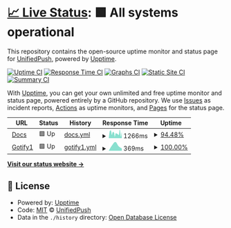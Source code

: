 # [📈 Live Status](https://UnifiedPush.github.io/service-status): <!--live status--> **🟩 All systems operational**

This repository contains the open-source uptime monitor and status page for [UnifiedPush](https://unifiedpush.org), powered by [Upptime](https://github.com/upptime/upptime).

[![Uptime CI](https://github.com/UnifiedPush/service-status/workflows/Uptime%20CI/badge.svg)](https://github.com/UnifiedPush/service-status/actions?query=workflow%3A%22Uptime+CI%22)
[![Response Time CI](https://github.com/UnifiedPush/service-status/workflows/Response%20Time%20CI/badge.svg)](https://github.com/UnifiedPush/service-status/actions?query=workflow%3A%22Response+Time+CI%22)
[![Graphs CI](https://github.com/UnifiedPush/service-status/workflows/Graphs%20CI/badge.svg)](https://github.com/UnifiedPush/service-status/actions?query=workflow%3A%22Graphs+CI%22)
[![Static Site CI](https://github.com/UnifiedPush/service-status/workflows/Static%20Site%20CI/badge.svg)](https://github.com/UnifiedPush/service-status/actions?query=workflow%3A%22Static+Site+CI%22)
[![Summary CI](https://github.com/UnifiedPush/service-status/workflows/Summary%20CI/badge.svg)](https://github.com/UnifiedPush/service-status/actions?query=workflow%3A%22Summary+CI%22)

With [Upptime](https://upptime.js.org), you can get your own unlimited and free uptime monitor and status page, powered entirely by a GitHub repository. We use [Issues](https://github.com/UnifiedPush/service-status/issues) as incident reports, [Actions](https://github.com/UnifiedPush/service-status/actions) as uptime monitors, and [Pages](https://UnifiedPush.github.io/service-status) for the status page.

<!--start: status pages-->
<!-- This summary is generated by Upptime (https://github.com/upptime/upptime) -->
<!-- Do not edit this manually, your changes will be overwritten -->
<!-- prettier-ignore -->
| URL | Status | History | Response Time | Uptime |
| --- | ------ | ------- | ------------- | ------ |
| <img alt="" src="https://favicons.githubusercontent.com/unifiedpush.org" height="13"> [Docs](https://unifiedpush.org) | 🟩 Up | [docs.yml](https://github.com/UnifiedPush/service-status/commits/HEAD/history/docs.yml) | <details><summary><img alt="Response time graph" src="./graphs/docs/response-time-week.png" height="20"> 1266ms</summary><br><a href="https://UnifiedPush.github.io/service-status/history/docs"><img alt="Response time 1266" src="https://img.shields.io/endpoint?url=https%3A%2F%2Fraw.githubusercontent.com%2FUnifiedPush%2Fservice-status%2FHEAD%2Fapi%2Fdocs%2Fresponse-time.json"></a><br><a href="https://UnifiedPush.github.io/service-status/history/docs"><img alt="24-hour response time 2938" src="https://img.shields.io/endpoint?url=https%3A%2F%2Fraw.githubusercontent.com%2FUnifiedPush%2Fservice-status%2FHEAD%2Fapi%2Fdocs%2Fresponse-time-day.json"></a><br><a href="https://UnifiedPush.github.io/service-status/history/docs"><img alt="7-day response time 1266" src="https://img.shields.io/endpoint?url=https%3A%2F%2Fraw.githubusercontent.com%2FUnifiedPush%2Fservice-status%2FHEAD%2Fapi%2Fdocs%2Fresponse-time-week.json"></a><br><a href="https://UnifiedPush.github.io/service-status/history/docs"><img alt="30-day response time 1266" src="https://img.shields.io/endpoint?url=https%3A%2F%2Fraw.githubusercontent.com%2FUnifiedPush%2Fservice-status%2FHEAD%2Fapi%2Fdocs%2Fresponse-time-month.json"></a><br><a href="https://UnifiedPush.github.io/service-status/history/docs"><img alt="1-year response time 1266" src="https://img.shields.io/endpoint?url=https%3A%2F%2Fraw.githubusercontent.com%2FUnifiedPush%2Fservice-status%2FHEAD%2Fapi%2Fdocs%2Fresponse-time-year.json"></a></details> | <details><summary><a href="https://UnifiedPush.github.io/service-status/history/docs">94.48%</a></summary><a href="https://UnifiedPush.github.io/service-status/history/docs"><img alt="All-time uptime 94.48%" src="https://img.shields.io/endpoint?url=https%3A%2F%2Fraw.githubusercontent.com%2FUnifiedPush%2Fservice-status%2FHEAD%2Fapi%2Fdocs%2Fuptime.json"></a><br><a href="https://UnifiedPush.github.io/service-status/history/docs"><img alt="24-hour uptime 92.23%" src="https://img.shields.io/endpoint?url=https%3A%2F%2Fraw.githubusercontent.com%2FUnifiedPush%2Fservice-status%2FHEAD%2Fapi%2Fdocs%2Fuptime-day.json"></a><br><a href="https://UnifiedPush.github.io/service-status/history/docs"><img alt="7-day uptime 94.48%" src="https://img.shields.io/endpoint?url=https%3A%2F%2Fraw.githubusercontent.com%2FUnifiedPush%2Fservice-status%2FHEAD%2Fapi%2Fdocs%2Fuptime-week.json"></a><br><a href="https://UnifiedPush.github.io/service-status/history/docs"><img alt="30-day uptime 94.48%" src="https://img.shields.io/endpoint?url=https%3A%2F%2Fraw.githubusercontent.com%2FUnifiedPush%2Fservice-status%2FHEAD%2Fapi%2Fdocs%2Fuptime-month.json"></a><br><a href="https://UnifiedPush.github.io/service-status/history/docs"><img alt="1-year uptime 94.48%" src="https://img.shields.io/endpoint?url=https%3A%2F%2Fraw.githubusercontent.com%2FUnifiedPush%2Fservice-status%2FHEAD%2Fapi%2Fdocs%2Fuptime-year.json"></a></details>
| <img alt="" src="https://favicons.githubusercontent.com/gotify1.unifiedpush.org" height="13"> [Gotify1](https://gotify1.unifiedpush.org/health) | 🟩 Up | [gotify1.yml](https://github.com/UnifiedPush/service-status/commits/HEAD/history/gotify1.yml) | <details><summary><img alt="Response time graph" src="./graphs/gotify1/response-time-week.png" height="20"> 369ms</summary><br><a href="https://UnifiedPush.github.io/service-status/history/gotify1"><img alt="Response time 369" src="https://img.shields.io/endpoint?url=https%3A%2F%2Fraw.githubusercontent.com%2FUnifiedPush%2Fservice-status%2FHEAD%2Fapi%2Fgotify1%2Fresponse-time.json"></a><br><a href="https://UnifiedPush.github.io/service-status/history/gotify1"><img alt="24-hour response time 429" src="https://img.shields.io/endpoint?url=https%3A%2F%2Fraw.githubusercontent.com%2FUnifiedPush%2Fservice-status%2FHEAD%2Fapi%2Fgotify1%2Fresponse-time-day.json"></a><br><a href="https://UnifiedPush.github.io/service-status/history/gotify1"><img alt="7-day response time 369" src="https://img.shields.io/endpoint?url=https%3A%2F%2Fraw.githubusercontent.com%2FUnifiedPush%2Fservice-status%2FHEAD%2Fapi%2Fgotify1%2Fresponse-time-week.json"></a><br><a href="https://UnifiedPush.github.io/service-status/history/gotify1"><img alt="30-day response time 369" src="https://img.shields.io/endpoint?url=https%3A%2F%2Fraw.githubusercontent.com%2FUnifiedPush%2Fservice-status%2FHEAD%2Fapi%2Fgotify1%2Fresponse-time-month.json"></a><br><a href="https://UnifiedPush.github.io/service-status/history/gotify1"><img alt="1-year response time 369" src="https://img.shields.io/endpoint?url=https%3A%2F%2Fraw.githubusercontent.com%2FUnifiedPush%2Fservice-status%2FHEAD%2Fapi%2Fgotify1%2Fresponse-time-year.json"></a></details> | <details><summary><a href="https://UnifiedPush.github.io/service-status/history/gotify1">100.00%</a></summary><a href="https://UnifiedPush.github.io/service-status/history/gotify1"><img alt="All-time uptime 100.00%" src="https://img.shields.io/endpoint?url=https%3A%2F%2Fraw.githubusercontent.com%2FUnifiedPush%2Fservice-status%2FHEAD%2Fapi%2Fgotify1%2Fuptime.json"></a><br><a href="https://UnifiedPush.github.io/service-status/history/gotify1"><img alt="24-hour uptime 100.00%" src="https://img.shields.io/endpoint?url=https%3A%2F%2Fraw.githubusercontent.com%2FUnifiedPush%2Fservice-status%2FHEAD%2Fapi%2Fgotify1%2Fuptime-day.json"></a><br><a href="https://UnifiedPush.github.io/service-status/history/gotify1"><img alt="7-day uptime 100.00%" src="https://img.shields.io/endpoint?url=https%3A%2F%2Fraw.githubusercontent.com%2FUnifiedPush%2Fservice-status%2FHEAD%2Fapi%2Fgotify1%2Fuptime-week.json"></a><br><a href="https://UnifiedPush.github.io/service-status/history/gotify1"><img alt="30-day uptime 100.00%" src="https://img.shields.io/endpoint?url=https%3A%2F%2Fraw.githubusercontent.com%2FUnifiedPush%2Fservice-status%2FHEAD%2Fapi%2Fgotify1%2Fuptime-month.json"></a><br><a href="https://UnifiedPush.github.io/service-status/history/gotify1"><img alt="1-year uptime 100.00%" src="https://img.shields.io/endpoint?url=https%3A%2F%2Fraw.githubusercontent.com%2FUnifiedPush%2Fservice-status%2FHEAD%2Fapi%2Fgotify1%2Fuptime-year.json"></a></details>

<!--end: status pages-->

[**Visit our status website →**](https://UnifiedPush.github.io/service-status)

## 📄 License

- Powered by: [Upptime](https://github.com/upptime/upptime)
- Code: [MIT](./LICENSE) © [UnifiedPush](https://unifiedpush.org)
- Data in the `./history` directory: [Open Database License](https://opendatacommons.org/licenses/odbl/1-0/)
